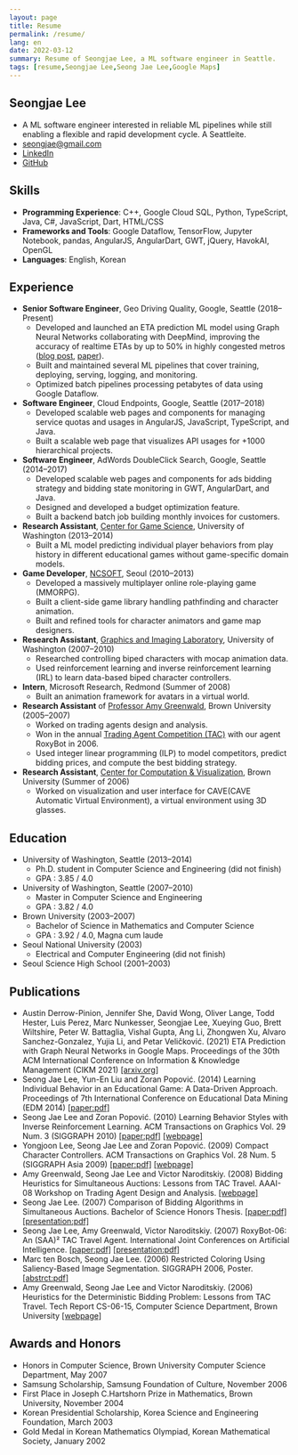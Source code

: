 ```yaml
---
layout: page
title: Resume
permalink: /resume/
lang: en
date: 2022-03-12
summary: Resume of Seongjae Lee, a ML software engineer in Seattle.
tags: [resume,Seongjae Lee,Seong Jae Lee,Google Maps]
---
```


## Seongjae Lee

- A ML software engineer interested in reliable ML pipelines while still enabling a flexible and rapid development cycle. A Seattleite.
- seongjae@gmail.com
- [LinkedIn](https://www.linkedin.com/in/seongjae-lee-23028359/)
- [GitHub](https://github.com/seongjaelee)


## Skills
- **Programming Experience**: C++, Google Cloud SQL, Python, TypeScript, Java, C#, JavaScript, Dart, HTML/CSS
- **Frameworks and Tools**: Google Dataflow, TensorFlow, Jupyter Notebook, pandas, AngularJS, AngularDart, GWT, jQuery, HavokAI, OpenGL
- **Languages**: English, Korean

## Experience
- **Senior Software Engineer**, Geo Driving Quality, Google, Seattle (2018–Present)
  - Developed and launched an ETA prediction ML model using Graph Neural Networks collaborating with DeepMind, improving the accuracy of realtime ETAs by up to 50% in highly congested metros ([blog post][2], [paper][1]).
  - Built and maintained several ML pipelines that cover training, deploying, serving, logging, and monitoring.
  - Optimized batch pipelines processing petabytes of data using Google Dataflow.
- **Software Engineer**, Cloud Endpoints, Google, Seattle (2017–2018)
  - Developed scalable web pages and components for managing service quotas and usages in AngularJS, JavaScript, TypeScript, and Java.
  - Built a scalable web page that visualizes API usages for +1000 hierarchical projects.
- **Software Engineer**, AdWords DoubleClick Search, Google, Seattle (2014–2017)
  - Developed scalable web pages and components for ads bidding strategy and bidding state monitoring in GWT, AngularDart, and Java.
  - Designed and developed a budget optimization feature.
  - Built a backend batch job building monthly invoices for customers.
- **Research Assistant**, [Center for Game Science](https://centerforgamescience.org/), University of Washington (2013–2014)
  - Built a ML model predicting individual player behaviors from play history in different educational games without game-specific domain models.
- **Game Developer**, [NCSOFT](https://kr.ncsoft.com/en/index.do), Seoul (2010–2013)
  - Developed a massively multiplayer online role-playing game (MMORPG).
  - Built a client-side game library handling pathfinding and character animation.
  - Built and refined tools for character animators and game map designers.
- **Research Assistant**, [Graphics and Imaging Laboratory](https://grail.cs.washington.edu/), University of Washington (2007–2010)
  - Researched controlling biped characters with mocap animation data.
  - Used reinforcement learning and inverse reinforcement learning (IRL) to learn data-based biped character controllers.
- **Intern**, Microsoft Research, Redmond (Summer of 2008)
  - Built an animation framework for avatars in a virtual world.
- **Research Assistant** of [Professor Amy Greenwald](http://cs.brown.edu/people/faculty/amy/), Brown University (2005–2007)
  - Worked on trading agents design and analysis.
  - Won in the annual [Trading Agent Competition (TAC)](https://strategicreasoning.org/trading-agent-competition/) with our agent RoxyBot in 2006.
  - Used integer linear programming (ILP) to model competitors, predict bidding prices, and compute the best bidding strategy.
- **Research Assistant**, [Center for Computation & Visualization](https://ccv.brown.edu/), Brown University (Summer of 2006)
  - Worked on visualization and user interface for CAVE(CAVE Automatic Virtual Environment), a virtual environment using 3D glasses.

[1]: https://arxiv.org/abs/2108.11482
[2]: https://deepmind.com/blog/article/traffic-prediction-with-advanced-graph-neural-networks

## Education
- University of Washington, Seattle (2013–2014)
  - Ph.D. student in Computer Science and Engineering (did not finish)
  - GPA : 3.85 / 4.0
- University of Washington, Seattle (2007–2010)
  - Master in Computer Science and Engineering
  - GPA : 3.82 / 4.0
- Brown University (2003–2007)
  - Bachelor of Science in Mathematics and Computer Science
  - GPA : 3.92 / 4.0, Magna cum laude
- Seoul National University (2003)
  - Electrical and Computer Engineering (did not finish)
- Seoul Science High School (2001–2003)

## Publications
- Austin Derrow-Pinion, Jennifer She, David Wong, Oliver Lange, Todd Hester, Luis Perez, Marc Nunkesser, Seongjae Lee, Xueying Guo, Brett Wiltshire, Peter W. Battaglia, Vishal Gupta, Ang Li, Zhongwen Xu, Alvaro Sanchez-Gonzalez, Yujia Li, and Petar Veličković. (2021)
  ETA Prediction with Graph Neural Networks in Google Maps.
  Proceedings of the 30th ACM International Conference on Information & Knowledge Management (CIKM 2021)
  [[arxiv.org]](https://arxiv.org/abs/2108.11482)
- Seong Jae Lee, Yun-En Liu and Zoran Popović. (2014)
  Learning Individual Behavior in an Educational Game: A Data-Driven Approach.
  Proceedings of 7th International Conference on Educational Data Mining (EDM 2014)
  [[paper:pdf]][p-edm]
- Seong Jae Lee and Zoran Popović. (2010)
  Learning Behavior Styles with Inverse Reinforcement Learning.
  ACM Transactions on Graphics Vol. 29 Num. 3 (SIGGRAPH 2010)
  [[paper:pdf]][p-irl-pdf] [[webpage]](http://grail.cs.washington.edu/projects/learning-behavior-styles/)
- Yongjoon Lee, Seong Jae Lee and Zoran Popović. (2009)
  Compact Character Controllers. ACM Transactions on Graphics Vol. 28 Num. 5 (SIGGRAPH Asia 2009)
  [[paper:pdf]][p-ccc-pdf] [[webpage]](http://grail.cs.washington.edu/projects/trans-graph/s2009/)
- Amy Greenwald, Seong Jae Lee and Victor Naroditskiy. (2008)
  Bidding Heuristics for Simultaneous Auctions: Lessons from TAC Travel.
  AAAI-08 Workshop on Trading Agent Design and Analysis.
  [[webpage]](https://www.aaai.org/Library/Workshops/2008/ws08-12-001.php)
- Seong Jae Lee. (2007)
  Comparison of Bidding Algorithms in Simultaneous Auctions.
  Bachelor of Science Honors Thesis.
  [[paper:pdf]][p-thesis-pdf] [[presentation:pdf]][p-thesis-ppt]
- Seong Jae Lee, Amy Greenwald, Victor Naroditskiy. (2007)
  RoxyBot-06: An (SAA)² TAC Travel Agent.
  International Joint Conferences on Artificial Intelligence.
  [[paper:pdf]][p-ijcai-pdf] [[presentation:pdf]][p-ijcai-ppt]
- Marc ten Bosch, Seong Jae Lee. (2006)
  Restricted Coloring Using Saliency-Based Image Segmentation.
  SIGGRAPH 2006, Poster.
  [[abstrct:pdf]][p-siggraph-pdf]
- Amy Greenwald, Seong Jae Lee and Victor Naroditskiy. (2006)
  Heuristics for the Deterministic Bidding Problem: Lessons from TAC Travel. Tech Report CS-06-15, Computer Science Department, Brown University [[webpage]](https://cs.brown.edu/research/pubs/techreports/reports/CS-06-15.html)

[p-edm]: /assets/resume/learning%20individual%20behavior.pdf
[p-irl-pdf]: http://grail.cs.washington.edu/projects/learning-behavior-styles/learning%20behavior%20styles.pdf
[p-ccc-pdf]: http://grail.cs.washington.edu/projects/trans-graph/s2009/compact-character-controllers.pdf
[p-thesis-pdf]: /assets/resume/07.thesis.pdf
[p-thesis-ppt]: /assets/resume/07.thesis.presentation.pdf
[p-ijcai-pdf]: /assets/resume/07.ijcai.roxybot.pdf
[p-ijcai-ppt]: /assets/resume/07.ijcai.roxybot.presentation.pdf
[p-siggraph-pdf]: /assets/resume/06.siggraph.segmentation.abstract.pdf
[p-siggraph-poster]: /assets/resume/06.siggraph.segmentation.poster.pdf

## Awards and Honors
- Honors in Computer Science, Brown University Computer Science Department, May 2007
- Samsung Scholarship, Samsung Foundation of Culture, November 2006
- First Place in Joseph C.Hartshorn Prize in Mathematics, Brown University, November 2004
- Korean Presidential Scholarship, Korea Science and Engineering Foundation, March 2003
- Gold Medal in Korean Mathematics Olympiad, Korean Mathematical Society, January 2002
